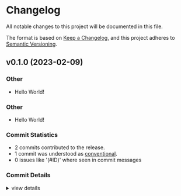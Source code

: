 # Changelog

All notable changes to this project will be documented in this file.

The format is based on [Keep a Changelog](https://keepachangelog.com/en/1.0.0/),
and this project adheres to [Semantic Versioning](https://semver.org/spec/v2.0.0.html).

## v0.1.0 (2023-02-09)

<csr-id-74e3abadcee29c6e623774d7ce73310be5b24abc/>
<csr-id-4c14eae6c68fc8a18b078da49822f1e658c6e13c/>

### Other

 - <csr-id-74e3abadcee29c6e623774d7ce73310be5b24abc/> Hello World!

### Other

 - <csr-id-4c14eae6c68fc8a18b078da49822f1e658c6e13c/> Hello World!

### Commit Statistics

<csr-read-only-do-not-edit/>

 - 2 commits contributed to the release.
 - 1 commit was understood as [conventional](https://www.conventionalcommits.org).
 - 0 issues like '(#ID)' where seen in commit messages

### Commit Details

<csr-read-only-do-not-edit/>

<details><summary>view details</summary>

 * **Uncategorized**
    - Release project_64 v0.1.0 ([`3745d03`](https://github.com/sevencubedlabs/_64/commit/3745d0331ac753d743f51bc5696b8d61614da6b0))
    - Hello World! ([`4c14eae`](https://github.com/sevencubedlabs/_64/commit/4c14eae6c68fc8a18b078da49822f1e658c6e13c))
</details>


